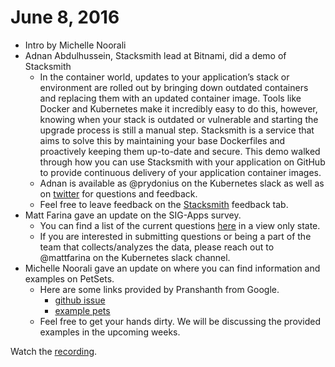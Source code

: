 # June 8, 2016

- Intro by Michelle Noorali
- Adnan Abdulhussein, Stacksmith lead at Bitnami, did a demo of Stacksmith
  - In the container world, updates to your application’s stack or environment are rolled out by bringing down outdated containers and replacing them with an updated container image. Tools like Docker and Kubernetes make it incredibly easy to do this, however, knowing when your stack is outdated or vulnerable and starting the upgrade process is still a manual step. Stacksmith is a service that aims to solve this by maintaining your base Dockerfiles and proactively keeping them up-to-date and secure. This demo walked through how you can use Stacksmith with your application on GitHub to provide continuous delivery of your application container images.
  - Adnan is available as @prydonius on the Kubernetes slack as well as on [twitter](https://twitter.com/prydonius) for questions and feedback.
  - Feel free to leave feedback on the [Stacksmith](https://stacksmith.bitnami.com/) feedback tab.
- Matt Farina gave an update on the SIG-Apps survey.
  - You can find a list of the current questions [here](https://docs.google.com/spreadsheets/d/1d4P_-lNGzw4jS9T4iizQBOtWT4O6e5yjDUygINigJnA/edit#gid=0) in a view only state.
  - If you are interested in submitting questions or being a part of the team that collects/analyzes the data, please reach out to @mattfarina on the Kubernetes slack channel.
- Michelle Noorali gave an update on where you can find information and examples on PetSets. 
  - Here are some links provided by Pranshanth from Google.
    - [github issue](https://github.com/kubernetes/kubernetes/issues/260#issuecomment-220395798)
    - [example pets](https://github.com/kubernetes/contrib/tree/master/pets)
  - Feel free to get your hands dirty. We will be discussing the provided examples in the upcoming weeks.

Watch the [recording](https://youtu.be/wXZAXemhGb0).

